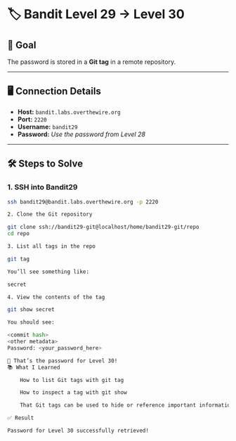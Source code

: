# 🏷️ Bandit Level 29 → Level 30

## 🎯 Goal

The password is stored in a **Git tag** in a remote repository.

---

## 🖥️ Connection Details

- **Host:** `bandit.labs.overthewire.org`
- **Port:** `2220`
- **Username:** `bandit29`
- **Password:** _Use the password from Level 28_

---

## 🛠️ Steps to Solve

### 1. SSH into Bandit29

```bash
ssh bandit29@bandit.labs.overthewire.org -p 2220

2. Clone the Git repository

git clone ssh://bandit29-git@localhost/home/bandit29-git/repo
cd repo

3. List all tags in the repo

git tag

You’ll see something like:

secret

4. View the contents of the tag

git show secret

You should see:

<commit hash>
<other metadata>
Password: <your_password_here>

🎯 That’s the password for Level 30!
📚 What I Learned

    How to list Git tags with git tag

    How to inspect a tag with git show

    That Git tags can be used to hide or reference important information

✅ Result

Password for Level 30 successfully retrieved!
